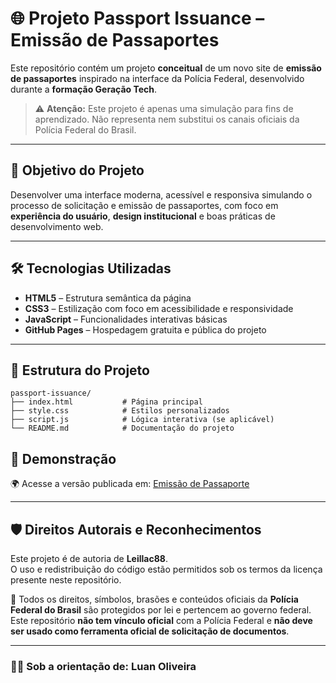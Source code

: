 # 🌐 Projeto Passport Issuance – Emissão de Passaportes

Este repositório contém um projeto **conceitual** de um novo site de **emissão de passaportes** inspirado na interface da Polícia Federal, desenvolvido durante a **formação Geração Tech**.

> ⚠️ **Atenção:** Este projeto é apenas uma simulação para fins de aprendizado. Não representa nem substitui os canais oficiais da Polícia Federal do Brasil.

---

## 🚀 Objetivo do Projeto

Desenvolver uma interface moderna, acessível e responsiva simulando o processo de solicitação e emissão de passaportes, com foco em **experiência do usuário**, **design institucional** e boas práticas de desenvolvimento web.

---

## 🛠️ Tecnologias Utilizadas

- **HTML5** – Estrutura semântica da página
- **CSS3** – Estilização com foco em acessibilidade e responsividade
- **JavaScript** – Funcionalidades interativas básicas
- **GitHub Pages** – Hospedagem gratuita e pública do projeto

---

## 📁 Estrutura do Projeto

```plaintext
passport-issuance/
├── index.html           # Página principal
├── style.css            # Estilos personalizados
├── script.js            # Lógica interativa (se aplicável)
└── README.md            # Documentação do projeto
```

## 📸 Demonstração

🌍 Acesse a versão publicada em: [Emissão de Passaporte](https://leillac88.github.io/passport-issuance)

---
## 🛡️ Direitos Autorais e Reconhecimentos

Este projeto é de autoria de **Leillac88**.  
O uso e redistribuição do código estão permitidos sob os termos da licença presente neste repositório.

🔐 Todos os direitos, símbolos, brasões e conteúdos oficiais da **Polícia Federal do Brasil** são protegidos por lei e pertencem ao governo federal.  
Este repositório **não tem vínculo oficial** com a Polícia Federal e **não deve ser usado como ferramenta oficial de solicitação de documentos**.

---

### 👨‍🏫 **Sob a orientação de:** Luan Oliveira


